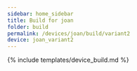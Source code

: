 ```yaml
---
sidebar: home_sidebar
title: Build for joan
folder: build
permalink: /devices/joan/build/variant2
device: joan_variant2
---
```

{% include templates/device_build.md %}
